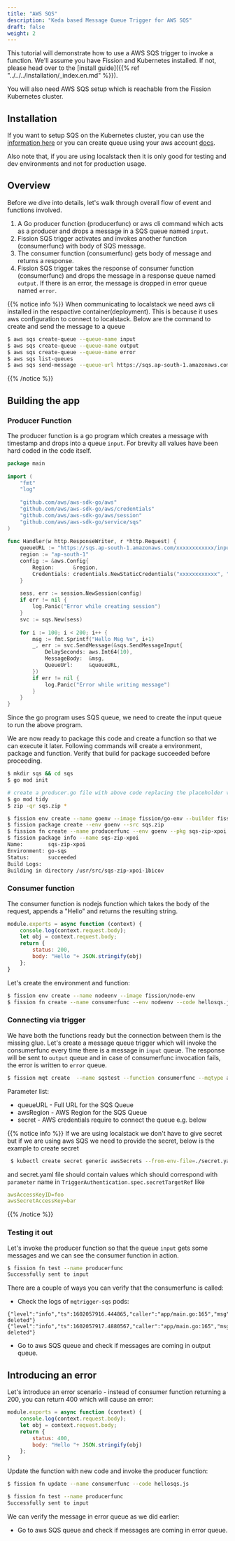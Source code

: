 ```yaml
---
title: "AWS SQS"
description: "Keda based Message Queue Trigger for AWS SQS"	
draft: false
weight: 2
---
```


This tutorial will demonstrate how to use a AWS SQS trigger to invoke a function.
We'll assume you have Fission and Kubernetes installed.
If not, please head over to the [install guide]({{% ref "../../../installation/_index.en.md" %}}).

You will also need AWS SQS setup which is reachable from the Fission Kubernetes cluster.

## Installation

If you want to setup SQS on the Kubernetes cluster, you can use the [information here](https://github.com/localstack/localstack) or you can create queue using your aws account [docs](https://docs.aws.amazon.com/AWSSimpleQueueService/latest/SQSDeveloperGuide/sqs-setting-up.html).  

Also note that, if you are using localstack then it is only good for testing and dev environments and not for production usage. 

## Overview

Before we dive into details, let's walk through overall flow of event and functions involved.

1. A Go producer function (producerfunc) or aws cli command which acts as a producer and drops a message in a SQS queue named `input`.
2. Fission SQS trigger activates and invokes another function (consumerfunc) with body of SQS message.
3. The consumer function (consumerfunc) gets body of message and returns a response.
4. Fission SQS trigger takes the response of consumer function (consumerfunc) and drops the message in a response queue named `output`.
   If there is an error, the message is dropped in error queue named `error`.

{{% notice info %}}
When communicating to localstack we need aws cli installed in the respactive container(deployment). This is because it uses aws configuration to connect to localstack.
Below are the command to create and send the message to a queue

```bash
$ aws sqs create-queue --queue-name input
$ aws sqs create-queue --queue-name output
$ aws sqs create-queue --queue-name error
$ aws sqs list-queues
$ aws sqs send-message --queue-url https://sqs.ap-south-1.amazonaws.com/xxxxxxxx/input --message-body 'Test Message!'
```
{{% /notice %}}

## Building the app

### Producer Function

The producer function is a go program which creates a message with timestamp and drops into a queue `input`.
For brevity all values have been hard coded in the code itself.

``` go
package main
​
import (
	"fmt"
	"log"
​
	"github.com/aws/aws-sdk-go/aws"
	"github.com/aws/aws-sdk-go/aws/credentials"
	"github.com/aws/aws-sdk-go/aws/session"
	"github.com/aws/aws-sdk-go/service/sqs"
)
​
func Handler(w http.ResponseWriter, r *http.Request) {​
	queueURL := "https://sqs.ap-south-1.amazonaws.com/xxxxxxxxxxxx/input"
	region := "ap-south-1"
	config := &aws.Config{
		Region:      &region,
		Credentials: credentials.NewStaticCredentials("xxxxxxxxxxxx", "xxxxxxxxxx", ""),
	}
​
	sess, err := session.NewSession(config)
	if err != nil {
		log.Panic("Error while creating session")
	}
	svc := sqs.New(sess)
​
	for i := 100; i < 200; i++ {
		msg := fmt.Sprintf("Hello Msg %v", i+1)
		_, err := svc.SendMessage(&sqs.SendMessageInput{
			DelaySeconds: aws.Int64(10),
			MessageBody:  &msg,
			QueueUrl:     &queueURL,
		})
		if err != nil {
			log.Panic("Error while writing message")
		}
	}
}
```

Since the go program uses SQS queue, we need to create the input queue to run the above program.

We are now ready to package this code and create a function so that we can execute it later.
Following commands will create a environment, package and function.
Verify that build for package succeeded before proceeding.

```sh
$ mkdir sqs && cd sqs
$ go mod init

# create a producer.go file with above code replacing the placeholder values with actual ones
$ go mod tidy
$ zip -qr sqs.zip *

$ fission env create --name goenv --image fission/go-env --builder fission/go-builder
$ fission package create --env goenv --src sqs.zip
$ fission fn create --name producerfunc --env goenv --pkg sqs-zip-xpoi --entrypoint Handler
$ fission package info --name sqs-zip-xpoi
Name:        sqs-zip-xpoi
Environment: go-sqs
Status:      succeeded
Build Logs:
Building in directory /usr/src/sqs-zip-xpoi-1bicov
```

### Consumer function

The consumer function is nodejs function which takes the body of the request, appends a "Hello" and returns the resulting string.

```js
module.exports = async function (context) {
    console.log(context.request.body);
    let obj = context.request.body;
    return {
        status: 200,
        body: "Hello "+ JSON.stringify(obj)
    };
}
```

Let's create the environment and function:

```bash
$ fission env create --name nodeenv --image fission/node-env
$ fission fn create --name consumerfunc --env nodeenv --code hellosqs.js
```

### Connecting via trigger

We have both the functions ready but the connection between them is the missing glue.
Let's create a message queue trigger which will invoke the consumerfunc every time there is a message in `input` queue.
The response will be sent to `output` queue and in case of consumerfunc invocation fails, the error is written to `error` queue.

```bash
$ fission mqt create  --name sqstest --function consumerfunc --mqtype aws-sqs-queue --topic input --resptopic output --mqtkind keda --errortopic error --metadata queueURL=https://sqs.ap-south-1.amazonaws.com/xxxxxxxx/input --metadata awsRegion=ap-south-1 --secret awsSecrets
```
Parameter list:
- queueURL - Full URL for the SQS Queue
- awsRegion - AWS Region for the SQS Queue
- secret - AWS credentials require to connect the queue e.g. below

{{% notice info %}}
If we are using localstack we don't have to give secret but if we are using aws SQS we need to provide the secret, below is the example to create secret
```bash
 $ kubectl create secret generic awsSecrets --from-env-file=./secret.yaml
 ```
and secret.yaml file should contain values which should correspond with `parameter` name in `TriggerAuthentication.spec.secretTargetRef` like
```yaml
awsAccessKeyID=foo 
awsSecretAccessKey=bar
```
{{% /notice %}}

### Testing it out

Let's invoke the producer function so that the queue `input` gets some messages and we can see the consumer function in action.

```bash
$ fission fn test --name producerfunc
Successfully sent to input
```

There are a couple of ways you can verify that the consumerfunc is called:

- Check the logs of `mqtrigger-sqs` pods:

```text
{"level":"info","ts":1602057916.444865,"caller":"app/main.go:165","msg":"message deleted"}
{"level":"info","ts":1602057917.4880567,"caller":"app/main.go:165","msg":"message deleted"}
```

- Go to aws SQS queue and check if messages are coming in output queue.


## Introducing an error

Let's introduce an error scenario - instead of consumer function returning a 200, you can return 400 which will cause an error:

```js
module.exports = async function (context) {
    console.log(context.request.body);
    let obj = context.request.body;
    return {
        status: 400,
        body: "Hello "+ JSON.stringify(obj)
    };
}
```

Update the function with new code and invoke the producer function:

```bash
$ fission fn update --name consumerfunc --code hellosqs.js

$ fission fn test --name producerfunc
Successfully sent to input
```

We can verify the message in error queue as we did earlier:

- Go to aws SQS queue and check if messages are coming in error queue.

